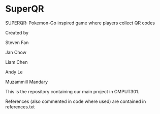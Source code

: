 # SuperQR
SUPERQR: Pokemon-Go inspired game where players collect QR codes

Created by

Steven Fan

Jan Chow

Liam Chen

Andy Le

Muzammill Mandary


This is the repository containing our main project in CMPUT301.


References (also commented in code where used) are contained in references.txt
